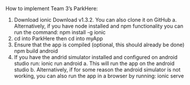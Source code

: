 How to implement Team 3’s ParkHere:
1. Download ionic Download v1.3.2. You can also clone it on GitHub
  a. Alternatively, if you have node installed and npm functionality you can run the command:
    npm install -g ionic
2. cd into ParkHere then cd into myApp
3. Ensure that the app is compiled (optional, this should already be done)
    npm build android
4. If you have the andrid simulator installed and configured on android studio run:
    ionic run android
    a. This will run the app on the android studio
    b. Alternatively, if for some reason the android simulator is not working, you can also run the app in a browser by running:
    ionic serve
